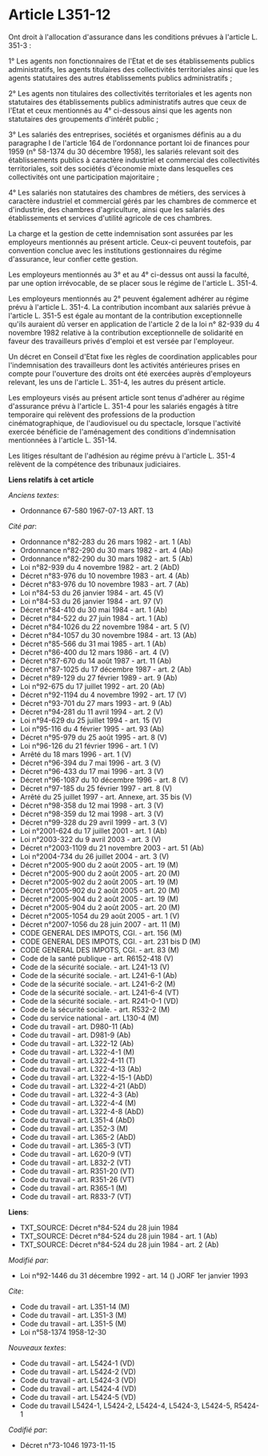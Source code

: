 # Article L351-12

Ont droit à l'allocation d'assurance dans les conditions prévues à l'article L. 351-3 :

1° Les agents non fonctionnaires de l'Etat et de ses établissements publics administratifs, les agents titulaires des
collectivités territoriales ainsi que les agents statutaires des autres établissements publics administratifs ;

2° Les agents non titulaires des collectivités territoriales et les agents non statutaires des établissements publics
administratifs autres que ceux de l'Etat et ceux mentionnés au 4° ci-dessous ainsi que les agents non statutaires des
groupements d'intérêt public ;

3° Les salariés des entreprises, sociétés et organismes définis au a du paragraphe I de l'article 164 de l'ordonnance portant
loi de finances pour 1959 (n° 58-1374 du 30 décembre 1958), les salariés relevant soit des établissements publics à caractère
industriel et commercial des collectivités territoriales, soit des sociétés d'économie mixte dans lesquelles ces
collectivités ont une participation majoritaire ;

4° Les salariés non statutaires des chambres de métiers, des services à caractère industriel et commercial gérés par les
chambres de commerce et d'industrie, des chambres d'agriculture, ainsi que les salariés des établissements et services
d'utilité agricole de ces chambres.

La charge et la gestion de cette indemnisation sont assurées par les employeurs mentionnés au présent article. Ceux-ci
peuvent toutefois, par convention conclue avec les institutions gestionnaires du régime d'assurance, leur confier cette
gestion.

Les employeurs mentionnés au 3° et au 4° ci-dessus ont aussi la faculté, par une option irrévocable, de se placer sous le
régime de l'article L. 351-4.

Les employeurs mentionnés au 2° peuvent également adhérer au régime prévu à l'article L. 351-4. La contribution incombant aux
salariés prévue à l'article L. 351-5 est égale au montant de la contribution exceptionnelle qu'ils auraient dû verser en
application de l'article 2 de la loi n° 82-939 du 4 novembre 1982 relative à la contribution exceptionnelle de solidarité en
faveur des travailleurs privés d'emploi et est versée par l'employeur.

Un décret en Conseil d'Etat fixe les règles de coordination applicables pour l'indemnisation des travailleurs dont les
activités antérieures prises en compte pour l'ouverture des droits ont été exercées auprès d'employeurs relevant, les uns de
l'article L. 351-4, les autres du présent article.

Les employeurs visés au présent article sont tenus d'adhérer au régime d'assurance prévu à l'article L. 351-4 pour les
salariés engagés à titre temporaire qui relèvent des professions de la production cinématographique, de l'audiovisuel ou du
spectacle, lorsque l'activité exercée bénéficie de l'aménagement des conditions d'indemnisation mentionnées à l'article L.
351-14.

Les litiges résultant de l'adhésion au régime prévu à l'article L. 351-4 relèvent de la compétence des tribunaux judiciaires.

**Liens relatifs à cet article**

_Anciens textes_:

  - Ordonnance 67-580 1967-07-13 ART. 13

_Cité par_:

  - Ordonnance n°82-283 du 26 mars 1982 - art. 1 (Ab)
  - Ordonnance n°82-290 du 30 mars 1982 - art. 4 (Ab)
  - Ordonnance n°82-290 du 30 mars 1982 - art. 5 (Ab)
  - Loi n°82-939 du 4 novembre 1982 - art. 2 (AbD)
  - Décret n°83-976 du 10 novembre 1983 - art. 4 (Ab)
  - Décret n°83-976 du 10 novembre 1983 - art. 7 (Ab)
  - Loi n°84-53 du 26 janvier 1984 - art. 45 (V)
  - Loi n°84-53 du 26 janvier 1984 - art. 97 (V)
  - Décret n°84-410 du 30 mai 1984 - art. 1 (Ab)
  - Décret n°84-522 du 27 juin 1984 - art. 1 (Ab)
  - Décret n°84-1026 du 22 novembre 1984 - art. 5 (V)
  - Décret n°84-1057 du 30 novembre 1984 - art. 13 (Ab)
  - Décret n°85-566 du 31 mai 1985 - art. 1 (Ab)
  - Décret n°86-400 du 12 mars 1986 - art. 4 (V)
  - Décret n°87-670 du 14 août 1987 - art. 11 (Ab)
  - Décret n°87-1025 du 17 décembre 1987 - art. 2 (Ab)
  - Décret n°89-129 du 27 février 1989 - art. 9 (Ab)
  - Loi n°92-675 du 17 juillet 1992 - art. 20 (Ab)
  - Décret n°92-1194 du 4 novembre 1992 - art. 17 (V)
  - Décret n°93-701 du 27 mars 1993 - art. 9 (Ab)
  - Décret n°94-281 du 11 avril 1994 - art. 2 (V)
  - Loi n°94-629 du 25 juillet 1994 - art. 15 (V)
  - Loi n°95-116 du 4 février 1995 - art. 93 (Ab)
  - Décret n°95-979 du 25 août 1995 - art. 8 (V)
  - Loi n°96-126 du 21 février 1996 - art. 1 (V)
  - Arrêté du 18 mars 1996 - art. 1 (V)
  - Décret n°96-394 du 7 mai 1996 - art. 3 (V)
  - Décret n°96-433 du 17 mai 1996 - art. 3 (V)
  - Décret n°96-1087 du 10 décembre 1996 - art. 8 (V)
  - Décret n°97-185 du 25 février 1997 - art. 8 (V)
  - Arrêté du 25 juillet 1997 - art. Annexe, art. 35 bis (V)
  - Décret n°98-358 du 12 mai 1998 - art. 3 (V)
  - Décret n°98-359 du 12 mai 1998 - art. 3 (V)
  - Décret n°99-328 du 29 avril 1999 - art. 3 (V)
  - Loi n°2001-624 du 17 juillet 2001 - art. 1 (Ab)
  - Loi n°2003-322 du 9 avril 2003 - art. 3 (V)
  - Décret n°2003-1109 du 21 novembre 2003 - art. 51 (Ab)
  - Loi n°2004-734 du 26 juillet 2004 - art. 3 (V)
  - Décret n°2005-900 du 2 août 2005 - art. 19 (M)
  - Décret n°2005-900 du 2 août 2005 - art. 20 (M)
  - Décret n°2005-902 du 2 août 2005 - art. 19 (M)
  - Décret n°2005-902 du 2 août 2005 - art. 20 (M)
  - Décret n°2005-904 du 2 août 2005 - art. 19 (M)
  - Décret n°2005-904 du 2 août 2005 - art. 20 (M)
  - Décret n°2005-1054 du 29 août 2005 - art. 1 (V)
  - Décret n°2007-1056 du 28 juin 2007 - art. 11 (M)
  - CODE GENERAL DES IMPOTS, CGI. - art. 156 (M)
  - CODE GENERAL DES IMPOTS, CGI. - art. 231 bis D (M)
  - CODE GENERAL DES IMPOTS, CGI. - art. 83 (M)
  - Code de la santé publique - art. R6152-418 (V)
  - Code de la sécurité sociale. - art. L241-13 (V)
  - Code de la sécurité sociale. - art. L241-6-1 (Ab)
  - Code de la sécurité sociale. - art. L241-6-2 (M)
  - Code de la sécurité sociale. - art. L241-6-4 (VT)
  - Code de la sécurité sociale. - art. R241-0-1 (VD)
  - Code de la sécurité sociale. - art. R532-2 (M)
  - Code du service national - art. L130-4 (M)
  - Code du travail - art. D980-11 (Ab)
  - Code du travail - art. D981-9 (Ab)
  - Code du travail - art. L322-12 (Ab)
  - Code du travail - art. L322-4-1 (M)
  - Code du travail - art. L322-4-11 (T)
  - Code du travail - art. L322-4-13 (Ab)
  - Code du travail - art. L322-4-15-1 (AbD)
  - Code du travail - art. L322-4-21 (AbD)
  - Code du travail - art. L322-4-3 (Ab)
  - Code du travail - art. L322-4-4 (M)
  - Code du travail - art. L322-4-8 (AbD)
  - Code du travail - art. L351-4 (AbD)
  - Code du travail - art. L352-3 (M)
  - Code du travail - art. L365-2 (AbD)
  - Code du travail - art. L365-3 (VT)
  - Code du travail - art. L620-9 (VT)
  - Code du travail - art. L832-2 (VT)
  - Code du travail - art. R351-20 (VT)
  - Code du travail - art. R351-26 (VT)
  - Code du travail - art. R365-1 (M)
  - Code du travail - art. R833-7 (VT)

**Liens**:

  - TXT_SOURCE: Décret n°84-524 du 28 juin 1984
  - TXT_SOURCE: Décret n°84-524 du 28 juin 1984 - art. 1 (Ab)
  - TXT_SOURCE: Décret n°84-524 du 28 juin 1984 - art. 2 (Ab)

_Modifié par_:

  - Loi n°92-1446 du 31 décembre 1992 - art. 14 () JORF 1er janvier 1993

_Cite_:

  - Code du travail - art. L351-14 (M)
  - Code du travail - art. L351-3 (M)
  - Code du travail - art. L351-5 (M)
  - Loi n°58-1374 1958-12-30

_Nouveaux textes_:

  - Code du travail - art. L5424-1 (VD)
  - Code du travail - art. L5424-2 (VD)
  - Code du travail - art. L5424-3 (VD)
  - Code du travail - art. L5424-4 (VD)
  - Code du travail - art. L5424-5 (VD)
  - Code du travail L5424-1, L5424-2, L5424-4, L5424-3, L5424-5, R5424-1

_Codifié par_:

  - Décret n°73-1046 1973-11-15
